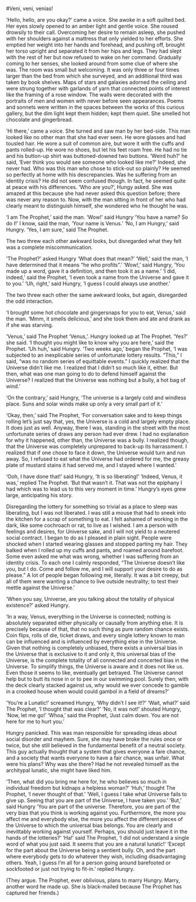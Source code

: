 #Veni, veni, venias!

‘Hello, hello, are you okay?’ came a voice. She awoke in a soft quilted bed. Her eyes slowly opened to an amber light and gentle voice. She roused drowsily to their call. Overcoming her desire to remain asleep, she pushed with her shoulders against a mattress that only yielded to her efforts. She emptied her weight into her hands and forehead, and pushing off, brought her torso upright and separated it from her hips and legs. They had slept with the rest of her but now refused to wake on her command. Gradually coming to her senses, she looked around from some clue of where she was. The room was small but welcoming. It was only three or four times larger than the bed from which she surveyed, and an additional third was taken by book shelves. Maps of stars and galaxies adorned the ceiling and were strung together with garlands of yarn that connected points of interest like the framing of a rose window. The walls were decorated with the portraits of men and women with never before seen appearances. Poems and sonnets were written in the spaces between the works of this curious gallery, but the dim light kept them hidden; kept them quiet. She smelled hot chocolate and gingerbread.
        
‘Hi there,’ came a voice. She turned and saw man by her bed-side. This man looked like no other man that she had ever seen. He wore glasses and had tousled hair. He wore a suit of common aire, but wore it with the cuffs and pants rolled-up. He wore no shoes, but let his feet roam free. He had no tie and his button-up shirt was buttoned-downed two buttons. ‘Weird huh?’ he said, ‘Ever think you would see someone who looked like me?’ Indeed, she never had. Who was this man who chose to stick-out so plainly? He seemed so perfectly at home with his descrepancies. Was he suffering from an identity crisis? He did not seem confused though. In fact, he seemed quite at peace with his differences. ‘Who are you?’, Hungy asked. She was amazed at this because she had never asked this question before; there was never any reason to. Now, with the man sitting in front of her who had clearly meant to distinguish himself, she wondered who he thought he was.


‘I am The Prophet,’ said the man.
‘Wow!’ said Hungry ‘You have a name? So do I!’
I know, said the man, ‘Your name is Venus.’
‘No, I am Hungry,’ said Hungry.
‘Yes, I am sure,’ said The Prophet.

The two threw each other awkward looks, but disregarded what they felt was a complete miscommunication.


‘The Prophet?’ asked Hungry ‘What does that mean?’
‘Well,’ said the man, ‘I have determined that it means “he who profits”.’
‘Wow!,’ said Hungry, ‘You made up a word, gave it a definition, and then took it as a name.’
‘I did, indeed,’ said the Prophet, ‘I even took a name from the Universe and gave it to you.’
‘Uh, right,’ said Hungry, ‘I guess I could always use another.’

The two threw each other the same awkward looks, but again, disregarded the odd interaction.


‘I brought some hot chocolate and gingersnaps for you to eat, Venus,’ said the man.
‘Mmm, it smells delicious,’ and she took them and ate and drank as if she was starving.


‘Venus,’ said The Prophet ‘Venus,’.
Hungry looked up at The Prophet. ‘Yes?’ she said.
‘I thought you might like to know why you are here,’ said the Prophet.
‘Uh huh,’ said Hungry.
‘Two weeks ago,’ began the Prophet, ‘I was subjected to an inexplicable series of unfortunate lottery results. “This,” I said, “was no random series of equittable events.” I quickly realized that the Universe didn’t like me. I realized that I didn’t so much like it, either. But then, what was one man going to do to defend himself against the Universe? I realized that the Universe was nothing but a bully, a hot bag of wind.’


‘On the contrary,’ said Hungry, ‘The universe is a largely cold and windless place. Suns and solar winds make up only a very small part of it.’

‘Okay, then,’ said The Prophet, ‘For conversation sake and to keep things rolling let’s just say that, yes, the Universe is a cold and largely empty place. It does just as well. Anyway, there I was, standing in the street with the most unfortunate series of draws any person had ever drew. I had no explanation for why it happened, other than, the Universe was a bully. I realized though, that the Universe was completely unprepared to back-up its harrassment. I realized that if one chose to face it down, the Universe would turn and run away. So, I refused to eat what the Universe had ordered for me, the greasy plate of mustard stains it had served me, and I stayed where I wanted.’


‘Ooh, I have done that!’ said Hungry, ‘It is so liberating!’
‘Indeed, Venus, it was,’ replied The Prophet. ‘But that wasn’t it. That was not the epiphany I had which was to lead us to this very moment in time.’
Hungry’s eyes grew large, anticipating his story.

Disregarding the lottery for something so trivial as a place to sleep was liberating, but I was not liberated. I was still a mouse that had to sneek into the kitchen for a scrap of something to eat. I felt ashamed of working in the dark, like some cochroach or rat, to live as I wished. I am a person with feelings and desires, for Universe sake, and I will not yield to a neutered social contract. I began to do as I pleased in plain sight. People were shocked when I started wearing glasses and stopped parting my hair. They balked when I rolled up my cuffs and pants, and roamed around barefoot. Some even asked me what was wrong, whether I was suffering from an identity crisis. To each one I calmly responded, “The Universe doesn’t like you, but I do. Come and follow me, and I will support your desire to do as please.” A lot of people began following me, literally. It was a bit creepy, but all of them were wanting a chance to live outside neutrality; to test their mettle against the Universe.’


‘When you say, Universe, are you talking about the totality of physical existence?’ asked Hungry.


‘In a way, Venus, everything in the Universe is connected; nothing is absolutely separated either physically or causally from anything else. It is precisely because of that, that no such thing as pure random chance exists. Coin flips, rolls of die, ticket draws, and every single lottery known to man can be influenced and is influenced by everything else in the Universe. Given that nothing is completely unbiased, there exists a universal bias in the Universe that is exclusive to it and only it, this universal bias of the Universe, is the complete totality of all connected and concerted bias in the Universe. To simplify things, the Universe is aware and it does not like us. Even those it seems to like, eventually get betrayed. The Universe cannot help but to butt its nose in or to pee in our swimming pool. Surely then, with the deck clearly stacked against us, why would we ever concede to gamble in a crooked house when would could gambol in a field of dreams?’


‘You’re a Lunatic!’ screamed Hungry, ‘Why didn’t I see it!?’
‘Wait, what?’ said The Prophet, ‘I thought that was clear?’
‘No, it was not!’ shouted Hungry, ‘Now, let me go!’
‘Whoa,’ said the Prophet, ‘Just calm down. You are not here for me to hurt you.’

Hungry panicked. This was man responsible for spreading ideas about social disorder and mayhem. Sure, she may have broke the rules once or twice, but she still believed in the fundamental benefit of a neutral society. This guy actually thought that a system that gives everyone a fare chance, and a society that wants everyone to have a fair chance, was unfair. What were his plans? Why was she there? Had he not revealed himself as the architypal lunatic, she might have liked him.

‘Then, what did you bring me here for, he who believes so much in individual freedom but kidnaps a helpless woman?’
‘Huh,’ thought The Prophet, ‘I never thought of that.’
‘Well, I guess I take what Universe fails to give up. Seeing that you are part of the Universe, I have taken you.’
‘But,’ said Hungry ‘You are part of the universe. Therefore, you are part of the very bias that you think is working against you. Furthermore, the more you affect me and everybody else, the more you affect the different pieces of the Universe to which the universal bias belongs. You are clearly and inevittably working against yourself. Perhaps, you should just leave it in the hands of the lotteries?’
‘Ha!’ said The Prophet, ‘I did not understand a single word of what you just said. It seems that you are a natural lunatic!’
‘Except for the part about the Universe being a sentient bully. Oh, and the part where everybody gets to do whatever they wish, including disadvantaging others. Yeah, I guess I’m all for a person going around barefooted or sockfooted or just not trying to fit-in.’ replied Hungry.


(They argue. The Prophet, ever oblivious, plans to marry Hungry. Marry, another word he made up. She is black-mailed because The Prophet has captured her friends.)